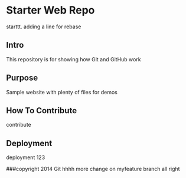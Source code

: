 # Starter Web Repo
starttt. adding a line for rebase
## Intro

This repository is for showing how Git and GitHub work

## Purpose

Sample website with plenty of files for demos


## How To Contribute
contribute
## Deployment
deployment
123

###copyright
2014 Git
hhhh
more change on myfeature branch
all right